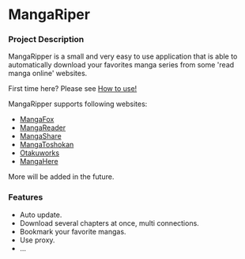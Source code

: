 MangaRiper
===

### Project Description
MangaRipper is a small and very easy to use application that is able to automatically download your favorites manga series from some 'read manga online' websites.

First time here? Please see [How to use!](http://mangaripper.codeplex.com/documentation "")

MangaRipper supports following websites:

* [MangaFox](http://www.mangafox.com/ "")
* [MangaReader](http://www.mangareader.net/ "")
* [MangaShare](http://read.mangashare.com/ "")
* [MangaToshokan](http://www.mangatoshokan.com/ "")
* [Otakuworks](http://www.otakuworks.com/ "")
* [MangaHere](http://www.mangahere.co/ "")

More will be added in the future.

### Features

* Auto update.
* Download several chapters at once, multi connections.
* Bookmark your favorite mangas.
* Use proxy.
* ...